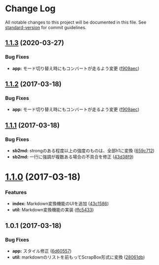 # Change Log

All notable changes to this project will be documented in this file. See [standard-version](https://github.com/conventional-changelog/standard-version) for commit guidelines.

<a name="1.1.3"></a>
## [1.1.3](https://github-private/hashrock/md2sb-online/compare/v1.1.1...v1.1.3) (2020-03-27)


### Bug Fixes

* **app:** モード切り替え時にもコンバートが走るよう変更 ([f909aec](https://github-private/hashrock/md2sb-online/commit/f909aec))



<a name="1.1.2"></a>
## [1.1.2](https://github.com/hashrock/md2sb-online/compare/v1.1.1...v1.1.2) (2017-03-18)


### Bug Fixes

* **app:** モード切り替え時にもコンバートが走るよう変更 ([f909aec](https://github.com/hashrock/md2sb-online/commit/f909aec))



<a name="1.1.1"></a>
## [1.1.1](https://github.com/hashrock/md2sb-online/compare/v1.1.0...v1.1.1) (2017-03-18)


### Bug Fixes

* **sb2md:** strongのある程度以上の強度のものは、全部h1に変換 ([659c712](https://github.com/hashrock/md2sb-online/commit/659c712))
* **sb2md:** 一行に強調が複数ある場合の不具合を修正 ([43d38f9](https://github.com/hashrock/md2sb-online/commit/43d38f9))



<a name="1.1.0"></a>
# [1.1.0](https://github.com/hashrock/md2sb-online/compare/v1.0.1...v1.1.0) (2017-03-18)


### Features

* **index:** Markdown変換機能のUIを追加 ([43c1586](https://github.com/hashrock/md2sb-online/commit/43c1586))
* **util:** Markdown変換機能の実装 ([ffc5433](https://github.com/hashrock/md2sb-online/commit/ffc5433))



<a name="1.0.1"></a>
## 1.0.1 (2017-03-18)


### Bug Fixes

* **app:** スタイル修正 ([6d60557](https://github.com/hashrock/md2sb-online/commit/6d60557))
* **util:** markdownのリストを前もってScrapBox形式に変換 ([28061db](https://github.com/hashrock/md2sb-online/commit/28061db))
